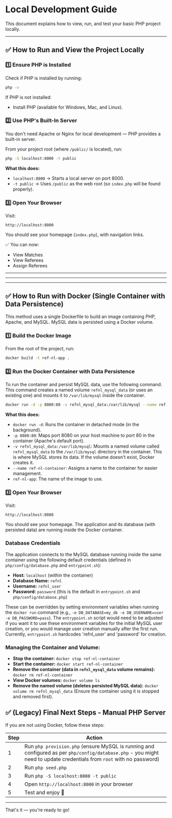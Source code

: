 # Local Development Guide

This document explains how to view, run, and test your basic PHP project locally.

---

## ✅ How to Run and View the Project Locally

### 1️⃣ Ensure PHP is Installed

Check if PHP is installed by running:

```bash
php -v
```

If PHP is not installed:

* Install PHP (available for Windows, Mac, and Linux).

### 2️⃣ Use PHP's Built-In Server

You don't need Apache or Nginx for local development — PHP provides a built-in server.

From your project root (where `/public/` is located), run:

```bash
php -S localhost:8000 -t public
```

**What this does:**

* `localhost:8000` → Starts a local server on port 8000.
* `-t public` → Uses `/public` as the web root (so `index.php` will be found properly).

### 3️⃣ Open Your Browser

Visit:

```
http://localhost:8000
```

You should see your homepage (`index.php`), with navigation links.

✅ You can now:

* View Matches
* View Referees
* Assign Referees

---

---

---

## ✅ How to Run with Docker (Single Container with Data Persistence)

This method uses a single Dockerfile to build an image containing PHP, Apache, and MySQL. MySQL data is persisted using a Docker volume.

### 1️⃣ Build the Docker Image

From the root of the project, run:

```bash
docker build -t ref-nl-app .
```

### 2️⃣ Run the Docker Container with Data Persistence

To run the container and persist MySQL data, use the following command. This command creates a named volume `refnl_mysql_data` (or uses an existing one) and mounts it to `/var/lib/mysql` inside the container.

```bash
docker run -d -p 8080:80 -v refnl_mysql_data:/var/lib/mysql --name ref-nl-container ref-nl-app
```

**What this does:**

*   `docker run -d`: Runs the container in detached mode (in the background).
*   `-p 8080:80`: Maps port 8080 on your host machine to port 80 in the container (Apache's default port).
*   `-v refnl_mysql_data:/var/lib/mysql`: Mounts a named volume called `refnl_mysql_data` to the `/var/lib/mysql` directory in the container. This is where MySQL stores its data. If the volume doesn't exist, Docker creates it.
*   `--name ref-nl-container`: Assigns a name to the container for easier management.
*   `ref-nl-app`: The name of the image to use.

### 3️⃣ Open Your Browser

Visit:

```
http://localhost:8080
```

You should see your homepage. The application and its database (with persisted data) are running inside the Docker container.

### Database Credentials

The application connects to the MySQL database running inside the same container using the following default credentials (defined in `php/config/database.php` and `entrypoint.sh`):

*   **Host:** `localhost` (within the container)
*   **Database Name:** `refnl`
*   **Username:** `refnl_user`
*   **Password:** `password` (this is the default in `entrypoint.sh` and `php/config/database.php`)

These can be overridden by setting environment variables when running the `docker run` command (e.g., `-e DB_DATABASE=my_db -e DB_USERNAME=user -e DB_PASSWORD=pass`). The `entrypoint.sh` script would need to be adjusted if you want it to use these environment variables for the initial MySQL user creation, or you would manage user creation manually after the first run. Currently, `entrypoint.sh` hardcodes 'refnl_user' and 'password' for creation.

### Managing the Container and Volume:

*   **Stop the container:** `docker stop ref-nl-container`
*   **Start the container:** `docker start ref-nl-container`
*   **Remove the container (data in `refnl_mysql_data` volume remains):** `docker rm ref-nl-container`
*   **View Docker volumes:** `docker volume ls`
*   **Remove the named volume (deletes persisted MySQL data):** `docker volume rm refnl_mysql_data` (Ensure the container using it is stopped and removed first).

## ✅ (Legacy) Final Next Steps - Manual PHP Server

If you are not using Docker, follow these steps:

| Step | Action                                       |
| ---- | -------------------------------------------- |
| 1    | Run `php provision.php` (ensure MySQL is running and configured as per `php/config/database.php` - you might need to update credentials from `root` with no password) |
| 2    | Run `php seed.php`                           |
| 3    | Run `php -S localhost:8000 -t public`        |
| 4    | Open `http://localhost:8000` in your browser |
| 5    | Test and enjoy 🚀                            |

---

That's it — you're ready to go!